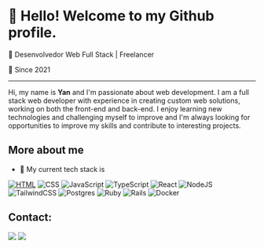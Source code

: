 # 👋 Hello! Welcome to my Github profile.

🚀 Desenvolvedor Web Full Stack | Freelancer

📅 Since 2021

---

Hi, my name is **Yan** and I'm passionate about web development. I am a full stack web developer with experience in creating custom web solutions, working on both the front-end and back-end. I enjoy learning new technologies and challenging myself to improve and I'm always looking for opportunities to improve my skills and contribute to interesting projects.

## More about me

- 🌱 My current tech stack is
  
[![HTML](https://img.shields.io/badge/HTML-%23E34F26.svg?logo=html5&logoColor=white)](#)
![CSS](https://img.shields.io/badge/CSS-1572B6?logo=css3&logoColor=fff)
![JavaScript](https://img.shields.io/badge/JavaScript-F7DF1E?logo=javascript&logoColor=000)
![TypeScript](https://img.shields.io/badge/TypeScript-3178C6?logo=typescript&logoColor=fff)
![React](https://img.shields.io/badge/React-%2320232a.svg?logo=react&logoColor=%2361DAFB)
![NodeJS](https://img.shields.io/badge/Node.js-6DA55F?logo=node.js&logoColor=white)
![TailwindCSS](https://img.shields.io/badge/Tailwind%20CSS-%2338B2AC.svg?logo=tailwind-css&logoColor=white)
![Postgres](https://img.shields.io/badge/Postgres-%23316192.svg?logo=postgresql&logoColor=white)
![Ruby](https://img.shields.io/badge/Ruby-%23CC342D.svg?&logo=ruby&logoColor=white)
![Rails](https://img.shields.io/badge/Rails-%23CC0000.svg?logo=ruby-on-rails&logoColor=white)
![Docker](https://img.shields.io/badge/Docker-2496ED?logo=docker&logoColor=fff)

## Contact:

<div>
  <a href = "mailto:bsouza.yan@gmail.com"><img src="https://img.shields.io/badge/Gmail-D14836?logo=gmail&logoColor=white" target="_blank"></a>
  <a href="https://www.linkedin.com/in/yanbatista/" target="_blank"><img src="https://img.shields.io/badge/Linkedin-%230077B5.svg?logo=linkedin&logoColor=white" target="_blank"></a>   
</div>
